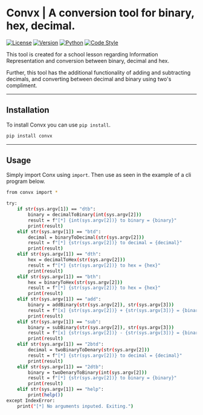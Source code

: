# Convx | A conversion tool for binary, hex, decimal.
[![License](https://img.shields.io/pypi/l/convx.svg)](https://github.com/The-Real-Thisas/convx/blob/main/LICENSE)
[![Version](https://img.shields.io/pypi/v/convx.svg)](https://pypi.org/project/convx/)
[![Python](https://img.shields.io/pypi/pyversions/convx.svg)](https://pypi.org/project/convx/)
[![Code Style](https://img.shields.io/badge/codestyle-black-black.svg)](https://github.com/ambv/black)

This tool is created for a school lesson regarding Information Representation and conversion between binary, decimal and hex.

Further, this tool has the additional functionality of adding and subtracting decimals, and converting between decimal and binary using two's compliment.

---

## Installation

To install Convx you can use `pip install`.

```bash
pip install convx
```

---

## Usage

Simply import Conx using `import`. Then use as seen in the example of a cli program below.

```bash
from convx import *

try:
    if str(sys.argv[1]) == "dtb":
        binary = decimalToBinary(int(sys.argv[2]))
        result = f"[*] {int(sys.argv[2])} to binary = {binary}"
        print(result)
    elif str(sys.argv[1]) == "btd":
        decimal = binaryToDecimal(str(sys.argv[2]))
        result = f"[*] {str(sys.argv[2])} to decimal = {decimal}"
        print(result)
    elif str(sys.argv[1]) == "dth":
        hex = decimalToHex(str(sys.argv[2]))
        result = f"[*] {str(sys.argv[2])} to hex = {hex}"
        print(result)
    elif str(sys.argv[1]) == "bth":
        hex = binaryToHex(str(sys.argv[2]))
        result = f"[*] {str(sys.argv[2])} to hex = {hex}"
        print(result)
    elif str(sys.argv[1]) == "add":
        binary = addBinary(str(sys.argv[2]), str(sys.argv[3]))
        result = f"[x] {str(sys.argv[2])} + {str(sys.argv[3])} = {binary}"
        print(result)
    elif str(sys.argv[1]) == "sub":
        binary = subBinary(str(sys.argv[2]), str(sys.argv[3]))
        result = f"[x] {str(sys.argv[2])} - {str(sys.argv[3])} = {binary}"
        print(result)
    elif str(sys.argv[1]) == "2btd":
        decimal = twoBinaryToDenary(str(sys.argv[2]))
        result = f"[*] {str(sys.argv[2])} to decimal = {decimal}"
        print(result)
    elif str(sys.argv[1]) == "2dtb":
        binary = twoDenaryToBinary(int(sys.argv[2]))
        result = f"[*] {str(sys.argv[2])} to binary = {binary}"
        print(result)
    elif str(sys.argv[1]) == "help":
        print(help())
except IndexError:
    print("[*] No arguments inputed. Exiting.")
```

